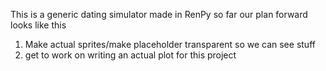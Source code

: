 This is a generic dating simulator made in RenPy so far our plan forward looks like this
<ol>
  <li>Make actual sprites/make placeholder transparent so we can see stuff</li>
  <li> get to work on writing an actual plot for this project</li>
</ol>
